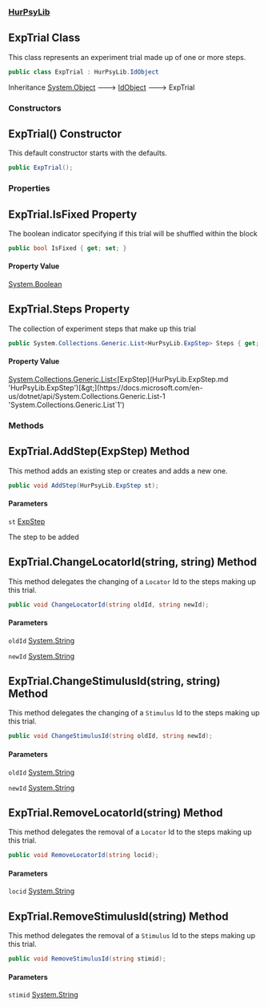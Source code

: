 ### [HurPsyLib](HurPsyLib.md 'HurPsyLib')

## ExpTrial Class

This class represents an experiment trial made up of one or more steps.

```csharp
public class ExpTrial : HurPsyLib.IdObject
```

Inheritance [System.Object](https://docs.microsoft.com/en-us/dotnet/api/System.Object 'System.Object') &#129106; [IdObject](HurPsyLib.IdObject.md 'HurPsyLib.IdObject') &#129106; ExpTrial
### Constructors

<a name='HurPsyLib.ExpTrial.ExpTrial()'></a>

## ExpTrial() Constructor

This default constructor starts with the defaults.

```csharp
public ExpTrial();
```
### Properties

<a name='HurPsyLib.ExpTrial.IsFixed'></a>

## ExpTrial.IsFixed Property

The boolean indicator specifying if this trial will be shuffled within the block

```csharp
public bool IsFixed { get; set; }
```

#### Property Value
[System.Boolean](https://docs.microsoft.com/en-us/dotnet/api/System.Boolean 'System.Boolean')

<a name='HurPsyLib.ExpTrial.Steps'></a>

## ExpTrial.Steps Property

The collection of experiment steps that make up this trial

```csharp
public System.Collections.Generic.List<HurPsyLib.ExpStep> Steps { get; set; }
```

#### Property Value
[System.Collections.Generic.List&lt;](https://docs.microsoft.com/en-us/dotnet/api/System.Collections.Generic.List-1 'System.Collections.Generic.List`1')[ExpStep](HurPsyLib.ExpStep.md 'HurPsyLib.ExpStep')[&gt;](https://docs.microsoft.com/en-us/dotnet/api/System.Collections.Generic.List-1 'System.Collections.Generic.List`1')
### Methods

<a name='HurPsyLib.ExpTrial.AddStep(HurPsyLib.ExpStep)'></a>

## ExpTrial.AddStep(ExpStep) Method

This method adds an existing step or creates and adds a new one.

```csharp
public void AddStep(HurPsyLib.ExpStep st);
```
#### Parameters

<a name='HurPsyLib.ExpTrial.AddStep(HurPsyLib.ExpStep).st'></a>

`st` [ExpStep](HurPsyLib.ExpStep.md 'HurPsyLib.ExpStep')

The step to be added

<a name='HurPsyLib.ExpTrial.ChangeLocatorId(string,string)'></a>

## ExpTrial.ChangeLocatorId(string, string) Method

This method delegates the changing of a `Locator` Id to the steps making up this trial.

```csharp
public void ChangeLocatorId(string oldId, string newId);
```
#### Parameters

<a name='HurPsyLib.ExpTrial.ChangeLocatorId(string,string).oldId'></a>

`oldId` [System.String](https://docs.microsoft.com/en-us/dotnet/api/System.String 'System.String')

<a name='HurPsyLib.ExpTrial.ChangeLocatorId(string,string).newId'></a>

`newId` [System.String](https://docs.microsoft.com/en-us/dotnet/api/System.String 'System.String')

<a name='HurPsyLib.ExpTrial.ChangeStimulusId(string,string)'></a>

## ExpTrial.ChangeStimulusId(string, string) Method

This method delegates the changing of a `Stimulus` Id to the steps making up this trial.

```csharp
public void ChangeStimulusId(string oldId, string newId);
```
#### Parameters

<a name='HurPsyLib.ExpTrial.ChangeStimulusId(string,string).oldId'></a>

`oldId` [System.String](https://docs.microsoft.com/en-us/dotnet/api/System.String 'System.String')

<a name='HurPsyLib.ExpTrial.ChangeStimulusId(string,string).newId'></a>

`newId` [System.String](https://docs.microsoft.com/en-us/dotnet/api/System.String 'System.String')

<a name='HurPsyLib.ExpTrial.RemoveLocatorId(string)'></a>

## ExpTrial.RemoveLocatorId(string) Method

This method delegates the removal of a `Locator` Id to the steps making up this trial.

```csharp
public void RemoveLocatorId(string locid);
```
#### Parameters

<a name='HurPsyLib.ExpTrial.RemoveLocatorId(string).locid'></a>

`locid` [System.String](https://docs.microsoft.com/en-us/dotnet/api/System.String 'System.String')

<a name='HurPsyLib.ExpTrial.RemoveStimulusId(string)'></a>

## ExpTrial.RemoveStimulusId(string) Method

This method delegates the removal of a `Stimulus` Id to the steps making up this trial.

```csharp
public void RemoveStimulusId(string stimid);
```
#### Parameters

<a name='HurPsyLib.ExpTrial.RemoveStimulusId(string).stimid'></a>

`stimid` [System.String](https://docs.microsoft.com/en-us/dotnet/api/System.String 'System.String')